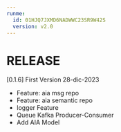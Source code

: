 ```yaml
---
runme:
  id: 01HJQ7JXMD6NADWWC23SR9W42S
  version: v2.0
---
```


# RELEASE

[0.1.6] First Version 28-dic-2023
- Feature: aia msg repo
- Feature: aia semantic repo
- logger Feature
- Queue Kafka Producer-Consumer
- Add AIA Model
